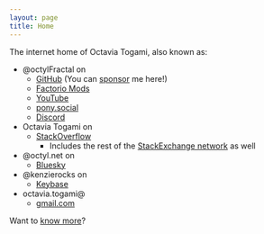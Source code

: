 ```yaml
---
layout: page
title: Home
---
```

The internet home of Octavia Togami, also known as:

- <span class="text-info">@octylFractal</span> on
  - <span class="fa-brands fa-github fa-fw"></span> [GitHub](https://github.com/octylFractal) (You can [sponsor](https://github.com/sponsors/octylFractal) me here!)
  - <span class="fa-solid fa-gear fa-fw"></span> [Factorio Mods](https://mods.factorio.com/user/octylFractal)
  - <span class="fa-brands fa-youtube fa-fw"></span> [YouTube](https://www.youtube.com/@octylFractal)
  - <span class="fa-brands fa-mastodon fa-fw"></span> <a rel="me" href="https://pony.social/@octylFractal">pony.social</a>
  - <span class="fa-brands fa-discord fa-fw"></span> [Discord](https://discordapp.com/)
- <span class="text-info">Octavia Togami</span> on
  - <span class="fa-brands fa-stack-overflow fa-fw"></span> [StackOverflow](https://stackoverflow.com/users/436524/octavia-togami)
    - Includes the rest of the [StackExchange network](https://stackexchange.com/users/194284/octavia-togami) as well
- <span class="text-info">@octyl.net</span> on
  - <span class="fa-brands fa-bluesky fa-fw"></span> <a rel="me" href="https://bsky.app/profile/octyl.net">Bluesky</a>
- <span class="text-info">@kenzierocks</span> on
  - <span class="fa-brands fa-keybase fa-fw"></span> [Keybase](https://keybase.io/kenzierocks)
- <span class="text-info">octavia.togami</span>@
  - <span class="fa-sharp fa-solid fa-envelope fa-fw"></span> [gmail.com](mailto:octavia.togami@gmail.com)

Want to [know more](/about/)?
